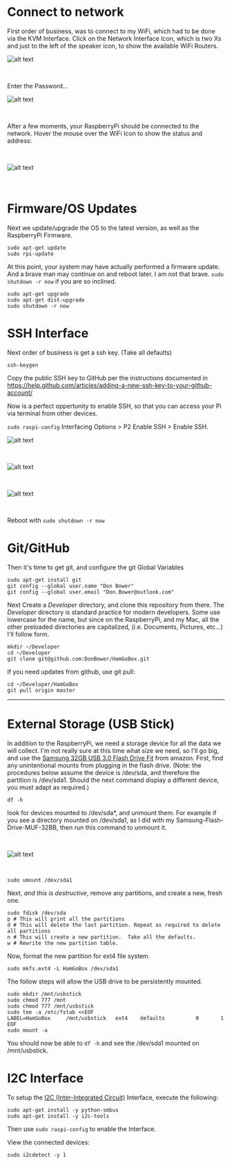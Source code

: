 # Connect to network

First order of business, was to connect to my WiFi, which had to be done via the KVM Interface.  Click on the Network Interface Icon, which is two Xs and just to the left of the speaker icon, to show the available WiFi Routers.
<br>

![alt text][WiFi]

[WiFi]: https://github.com/DonBower/HamGoBox/blob/master/Pi/SelectWiFi.png "Select WiFi"

<br>

Enter the Password...
<br>

![alt text][Password]

[Password]: https://github.com/DonBower/HamGoBox/blob/master/Pi/EnterWiFiPassword.png "Enter WiFi Password"

<br>

After a few moments, your RaspberryPi should be connected to the network.  Hover the mouse over the WiFi Icon to show the status and address:

<br>

![alt text][Connected]

[Connected]: https://github.com/DonBower/HamGoBox/blob/master/Pi/WiFiConnected.png "Your WiFi is connected"

<br>


# Firmware/OS Updates

Next we update/upgrade the OS to the latest version, as well as the RaspberryPi Firmware.  <br />

```
sudo apt-get update
sudo rpi-update
```

At this point, your system may have actually performed a firmware update.  And a brave man may continue on and reboot later.  I am not that brave. `sudo shutdown -r now` if you are so inclined.


```
sudo apt-get upgrade
sudo apt-get dist-upgrade
sudo shutdown -r now
```

# SSH Interface

Next order of business is get a ssh key. (Take all defaults)

```
ssh-keygen
```

Copy the public SSH key to GitHub per the instructions documented in https://help.github.com/articles/adding-a-new-ssh-key-to-your-github-account/<br>

Now is a perfect oppertunity to enable SSH, so that you can access your Pi via terminal from other devices.

`sudo raspi-config`
Interfacing Options > P2 Enable SSH > Enable SSH.
<br>

![alt text][Main]

[Main]: https://github.com/DonBower/HamGoBox/blob/master/Pi/Interfacing%20Options.png "raspi-config Main Screen"

<br>

![alt text][P2SSH]

[P2SSH]: https://github.com/DonBower/HamGoBox/blob/master/Pi/P2%20Enable%20SSH.png "raspi-config P2 Enable SSH"

<br>

![alt text][SSH]

[SSH]: https://github.com/DonBower/HamGoBox/blob/master/Pi/Enable%20SSH.png "raspi-config Enable SSH"

<br>

Reboot with `sudo shutdown -r now`


# Git/GitHub

Then it's time to get git, and configure the git Global Variables <br />

```
sudo apt-get install git
git config --global user.name "Don Bower"
git config --global user.email "Don.Bower@outlook.com"
```

Next Create a *Developer* directory, and clone this repository from there.  The *Developer* directory is standard practice for modern developers. Some use lowercase for the name, but since on the RaspberryPi, and my Mac, all the other preloaded directories are capitalized, (i.e. Documents, Pictures, etc...) I'll follow form. <br />

```
mkdir ~/Developer
cd ~/Developer
git clone git@github.com:DonBower/HamGoBox.git
```

If you need updates from github, use git pull:

```
cd ~/Developer/HamGoBox
git pull origin master
```

***

# External Storage (USB Stick)

In addition to the RaspberryPi, we need a storage device for all the data we will collect.
I'm not really sure at this time what size we need, so I'll go big, and use the [Samsung 32GB USB 3.0 Flash Drive Fit](https://www.amazon.com/Samsung-Flash-Drive-MUF-32BB-AM/dp/B013CCTOC2) from amazon.
First, find any unintentional mounts from plugging in the flash drive. (Note: the procedures below assume the device is /dev/sda, and therefore the partition is /dev/sda1.  Should the next command display a different device, you must adapt as required.)

  ```
  df -h
  ```

look for devices mounted to /dev/sda*, and unmount them.  For example if you see a directory mounted on /dev/sda1, as I did with my Samsung-Flash-Drive-MUF-32BB, then run this command to unmount it.

<br>

![alt text][DFH]

[DFH]: https://github.com/DonBower/HamGoBox/blob/master/Pi/DF%20-h%20output.png "df -h output example"

<br>


  ```
  sudo umount /dev/sda1
  ```

Next, *and this is destructive*, remove any partitions, and create a new, fresh one.

  ```
  sudo fdisk /dev/sda
  p # This will print all the partitions
  d # This will delete the last partition. Repeat as required to delete all partitions
  n # This will create a new partition.  Take all the defaults.
  w # Rewrite the new partition table.
  ```

Now, format the new partition for ext4 file system.

  ```
  sudo mkfs.ext4 -L HamGoBox /dev/sda1
  ```

The follow steps will allow the USB drive to be persistently mounted.

```
sudo mkdir /mnt/usbstick
sudo chmod 777 /mnt
sudo chmod 777 /mnt/usbstick
sudo tee -a /etc/fstab <<EOF
LABEL=HamGoBox     /mnt/usbstick   ext4    defaults          0       1
EOF
sudo mount -a
```

You should now be able to `df -h` and see the /dev/sda1 mounted on /mnt/usbstick.

# I2C Interface
To setup the [I2C (Inter-Integrated Circuit)](https://en.wikipedia.org/wiki/I%C2%B2C)
Interface, execute the following:

```
sudo apt-get install -y python-smbus
sudo apt-get install -y i2c-tools
```
Then use `sudo raspi-config` to enable the Interface.

View the connected devices:
```
sudo i2cdetect -y 1
```
